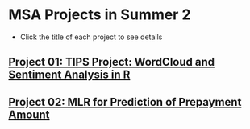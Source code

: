 # MSA Projects in Summer 2
* Click the title of each project to see details
## [Project 01: TIPS Project: WordCloud and Sentiment Analysis in R](https://rpubs.com/sungsujeong/tips_wc)
## [Project 02: MLR for Prediction of Prepayment Amount](https://rpubs.com/sungsujeong/794285)
